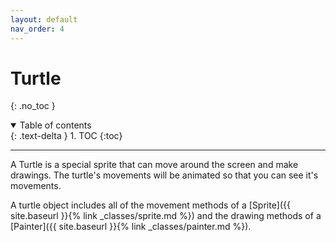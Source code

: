 ```yaml
---
layout: default
nav_order: 4
---
```

# Turtle

{: .no_toc }

<details open markdown="block">
  <summary>
    Table of contents
  </summary>
  {: .text-delta }
1. TOC
{:toc}
</details>

---

A Turtle is a special sprite that can move around the screen and make drawings.  The turtle's movements will be animated so that you can see it's movements.

A turtle object includes all of the movement methods of a [Sprite]({{ site.baseurl }}{% link _classes/sprite.md %}) and the drawing methods of a [Painter]({{ site.baseurl }}{% link _classes/painter.md %}).
